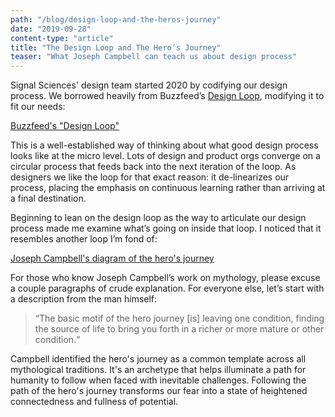 ```yaml
---
path: "/blog/design-loop-and-the-heros-journey"
date: "2019-09-28"
content-type: "article"
title: "The Design Loop and The Hero’s Journey"
teaser: "What Joseph Campbell can teach us about design process"
---
```


Signal Sciences' design team started 2020 by codifying our design process. We borrowed heavily from Buzzfeed’s [Design Loop](https://medium.com/buzzfeed-design/introducing-buzzfeeds-design-process-4fefbdcd83ea), modifying it to fit our needs:

[Buzzfeed's "Design Loop"](./buzzfeed-design-loop.png)

This is a well-established way of thinking about what good design process looks like at the micro level. Lots of design and product orgs converge on a circular process that feeds back into the next iteration of the loop. As designers we like the loop for that exact reason: it de-linearizes our process, placing the emphasis on continuous learning rather than arriving at a final destination.

Beginning to lean on the design loop as the way to articulate our design process made me examine what’s going on inside that loop. I noticed that it resembles another loop I’m fond of:

[Joseph Campbell's diagram of the hero's journey](./heros-journey.png)

For those who know Joseph Campbell’s work on mythology, please excuse a couple paragraphs of crude explanation. For everyone else, let’s start with a description from the man himself:

> “The basic motif of the hero journey [is] leaving one condition, finding the source of life to bring you forth in a richer or more mature or other condition.“

Campbell identified the hero's journey as a common template across all mythological traditions. It's an archetype that helps illuminate a path for humanity to follow when faced with inevitable challenges. Following the path of the hero's journey transforms our fear into a state of heightened connectedness and fullness of potential.